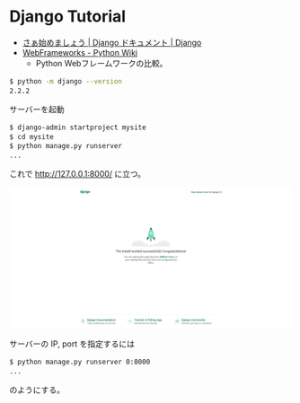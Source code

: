 # Django Tutorial

- [さぁ始めましょう | Django ドキュメント | Django](https://docs.djangoproject.com/ja/2.2/intro/)
- [WebFrameworks - Python Wiki](https://wiki.python.org/moin/WebFrameworks)
  - Python Webフレームワークの比較。

```bash
$ python -m django --version
2.2.2
```

サーバーを起動

```sh
$ django-admin startproject mysite
$ cd mysite
$ python manage.py runserver
...
```

これで <http://127.0.0.1:8000/> に立つ。

![django_start.png](figs/django_start.png)

サーバーの IP, port を指定するには

```sh
$ python manage.py runserver 0:8000
...
```

のようにする。
